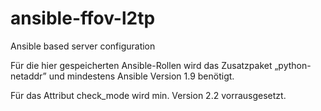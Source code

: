 # ansible-ffov-l2tp
Ansible based server configuration

Für die hier gespeicherten Ansible-Rollen wird das Zusatzpaket „python-netaddr”
und mindestens Ansible Version 1.9 benötigt.

Für das Attribut check_mode wird min. Version 2.2 vorrausgesetzt.

